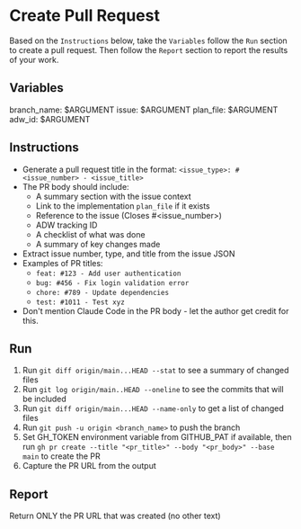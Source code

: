 # Create Pull Request

Based on the `Instructions` below, take the `Variables` follow the `Run` section to create a pull request. Then follow the `Report` section to report the results of your work.

## Variables

branch_name: $ARGUMENT
issue: $ARGUMENT
plan_file: $ARGUMENT
adw_id: $ARGUMENT

## Instructions

- Generate a pull request title in the format: `<issue_type>: #<issue_number> - <issue_title>`
- The PR body should include:
  - A summary section with the issue context
  - Link to the implementation `plan_file` if it exists
  - Reference to the issue (Closes #<issue_number>)
  - ADW tracking ID
  - A checklist of what was done
  - A summary of key changes made
- Extract issue number, type, and title from the issue JSON
- Examples of PR titles:
  - `feat: #123 - Add user authentication`
  - `bug: #456 - Fix login validation error`
  - `chore: #789 - Update dependencies`
  - `test: #1011 - Test xyz`
- Don't mention Claude Code in the PR body - let the author get credit for this.

## Run

1. Run `git diff origin/main...HEAD --stat` to see a summary of changed files
2. Run `git log origin/main..HEAD --oneline` to see the commits that will be included
3. Run `git diff origin/main...HEAD --name-only` to get a list of changed files
4. Run `git push -u origin <branch_name>` to push the branch
5. Set GH_TOKEN environment variable from GITHUB_PAT if available, then run `gh pr create --title "<pr_title>" --body "<pr_body>" --base main` to create the PR
6. Capture the PR URL from the output

## Report

Return ONLY the PR URL that was created (no other text)